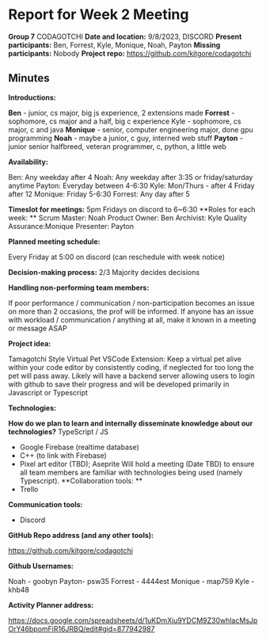 # Report for Week 2 Meeting

**Group 7** CODAGOTCHI
**Date and location:** 9/8/2023, DISCORD
**Present participants:** Ben, Forrest, Kyle, Monique, Noah, Payton 
**Missing participants:** Nobody
**Project repo:** <span style="text-decoration:underline;">https://github.com/kitgore/codagotchi</span>

## Minutes

**Introductions:**

**Ben** - junior, cs major, big js experience, 2 extensions made 
**Forrest** - sophomore, cs major and a half, big c experience Kyle - sophomore, cs major, c and java
**Monique** - senior, computer engineering major, done gpu programming 
**Noah** - maybe a junior, c guy, interned web stuff
**Payton** - junior senior halfbreed, veteran programmer, c, python, a little web

**Availability:**

Ben: Any weekday after 4
Noah: Any weekday after 3:35 or friday/saturday anytime
Payton: Everyday between 4-6:30
Kyle: Mon/Thurs - after 4 Friday after 12
Monique: Friday 5-6:30
Forrest: Any day after 5

**Timeslot for meetings:**
5pm Fridays on discord to 6~6:30
**Roles for each week: **
Scrum Master: Noah
Product Owner: Ben
Archivist: Kyle
Quality Assurance:Monique
Presenter: Payton

**Planned meeting schedule:**

Every Friday at 5:00 on discord (can reschedule with week notice)

**Decision-making process:**
2/3 Majority decides decisions

**Handling non-performing team members:**

If poor performance / communication / non-participation becomes an issue on more than 2 occasions, the prof will be informed. If anyone has an issue with workload / communication / anything at all, make it known in a meeting or message ASAP

**Project idea:**

Tamagotchi Style Virtual Pet VSCode Extension: Keep a virtual pet alive within your code editor by consistently coding, if neglected for too long the pet will pass away. Likely will have a backend server allowing users to login with github to save their progress and will be developed primarily in Javascript or Typescript

**Technologies:**

**How do we plan to learn and internally disseminate knowledge about our technologies?** TypeScript / JS
- Google Firebase (realtime database)
- C++ (to link with Firebase)
- Pixel art editor (TBD); Aseprite
Will hold a meeting (Date TBD) to ensure all team members are familiar with technologies being used (namely Typescript).
**Collaboration tools: **
- Trello

**Communication tools:**
- Discord

**GitHub Repo address (and any other tools):**

<span style="text-decoration:underline;">https://github.com/kitgore/codagotchi</span>

**Github Usernames:**

Noah - goobyn
Payton- psw35
Forrest - 4444est 
Monique - map759
Kyle - khb48

**Activity Planner address:**

<span style="text-decoration:underline;">https://docs.google.com/spreadsheets/d/1uKDmXju9YDCM9Z30whlacMsJpOrY46bpomFiR16JRBQ/edit#gid=877942987</span>

